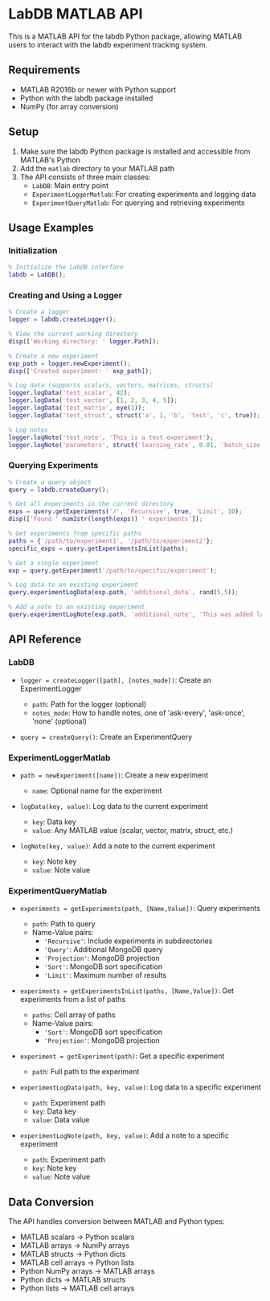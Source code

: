# LabDB MATLAB API

This is a MATLAB API for the labdb Python package, allowing MATLAB users to interact with the labdb experiment tracking system.

## Requirements

- MATLAB R2016b or newer with Python support
- Python with the labdb package installed
- NumPy (for array conversion)

## Setup

1. Make sure the labdb Python package is installed and accessible from MATLAB's Python
2. Add the `matlab` directory to your MATLAB path
3. The API consists of three main classes:
   - `LabDB`: Main entry point
   - `ExperimentLoggerMatlab`: For creating experiments and logging data
   - `ExperimentQueryMatlab`: For querying and retrieving experiments

## Usage Examples

### Initialization

```matlab
% Initialize the LabDB interface
labdb = LabDB();
```

### Creating and Using a Logger

```matlab
% Create a logger
logger = labdb.createLogger();

% View the current working directory
disp(['Working directory: ' logger.Path]);

% Create a new experiment
exp_path = logger.newExperiment();
disp(['Created experiment: ' exp_path]);

% Log data (supports scalars, vectors, matrices, structs)
logger.logData('test_scalar', 42);
logger.logData('test_vector', [1, 2, 3, 4, 5]);
logger.logData('test_matrix', eye(3));
logger.logData('test_struct', struct('a', 1, 'b', 'test', 'c', true));

% Log notes
logger.logNote('test_note', 'This is a test experiment');
logger.logNote('parameters', struct('learning_rate', 0.01, 'batch_size', 32));
```

### Querying Experiments

```matlab
% Create a query object
query = labdb.createQuery();

% Get all experiments in the current directory
exps = query.getExperiments('/', 'Recursive', true, 'Limit', 10);
disp(['Found ' num2str(length(exps)) ' experiments']);

% Get experiments from specific paths
paths = {'/path/to/experiment1', '/path/to/experiment2'};
specific_exps = query.getExperimentsInList(paths);

% Get a single experiment
exp = query.getExperiment('/path/to/specific/experiment');

% Log data to an existing experiment
query.experimentLogData(exp.path, 'additional_data', rand(5,5));

% Add a note to an existing experiment
query.experimentLogNote(exp.path, 'additional_note', 'This was added later');
```

## API Reference

### LabDB

- `logger = createLogger([path], [notes_mode])`: Create an ExperimentLogger
  - `path`: Path for the logger (optional)
  - `notes_mode`: How to handle notes, one of 'ask-every', 'ask-once', 'none' (optional)
  
- `query = createQuery()`: Create an ExperimentQuery

### ExperimentLoggerMatlab

- `path = newExperiment([name])`: Create a new experiment
  - `name`: Optional name for the experiment

- `logData(key, value)`: Log data to the current experiment
  - `key`: Data key
  - `value`: Any MATLAB value (scalar, vector, matrix, struct, etc.)

- `logNote(key, value)`: Add a note to the current experiment
  - `key`: Note key
  - `value`: Note value

### ExperimentQueryMatlab

- `experiments = getExperiments(path, [Name,Value])`: Query experiments
  - `path`: Path to query
  - Name-Value pairs:
    - `'Recursive'`: Include experiments in subdirectories
    - `'Query'`: Additional MongoDB query
    - `'Projection'`: MongoDB projection
    - `'Sort'`: MongoDB sort specification
    - `'Limit'`: Maximum number of results

- `experiments = getExperimentsInList(paths, [Name,Value])`: Get experiments from a list of paths
  - `paths`: Cell array of paths
  - Name-Value pairs:
    - `'Sort'`: MongoDB sort specification
    - `'Projection'`: MongoDB projection

- `experiment = getExperiment(path)`: Get a specific experiment
  - `path`: Full path to the experiment

- `experimentLogData(path, key, value)`: Log data to a specific experiment
  - `path`: Experiment path
  - `key`: Data key
  - `value`: Data value

- `experimentLogNote(path, key, value)`: Add a note to a specific experiment
  - `path`: Experiment path
  - `key`: Note key
  - `value`: Note value

## Data Conversion

The API handles conversion between MATLAB and Python types:

- MATLAB scalars → Python scalars
- MATLAB arrays → NumPy arrays
- MATLAB structs → Python dicts
- MATLAB cell arrays → Python lists
- Python NumPy arrays → MATLAB arrays
- Python dicts → MATLAB structs
- Python lists → MATLAB cell arrays 